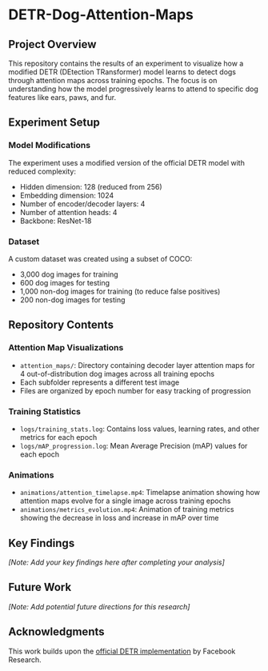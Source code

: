 # DETR-Dog-Attention-Maps

## Project Overview
This repository contains the results of an experiment to visualize how a modified DETR (DEtection TRansformer) model learns to detect dogs through attention maps across training epochs. The focus is on understanding how the model progressively learns to attend to specific dog features like ears, paws, and fur.

## Experiment Setup

### Model Modifications
The experiment uses a modified version of the official DETR model with reduced complexity:
- Hidden dimension: 128 (reduced from 256)
- Embedding dimension: 1024
- Number of encoder/decoder layers: 4
- Number of attention heads: 4
- Backbone: ResNet-18

### Dataset
A custom dataset was created using a subset of COCO:
- 3,000 dog images for training
- 600 dog images for testing
- 1,000 non-dog images for training (to reduce false positives)
- 200 non-dog images for testing

## Repository Contents

### Attention Map Visualizations
- `attention_maps/`: Directory containing decoder layer attention maps for 4 out-of-distribution dog images across all training epochs
- Each subfolder represents a different test image
- Files are organized by epoch number for easy tracking of progression

### Training Statistics
- `logs/training_stats.log`: Contains loss values, learning rates, and other metrics for each epoch
- `logs/mAP_progression.log`: Mean Average Precision (mAP) values for each epoch

### Animations
- `animations/attention_timelapse.mp4`: Timelapse animation showing how attention maps evolve for a single image across training epochs
- `animations/metrics_evolution.mp4`: Animation of training metrics showing the decrease in loss and increase in mAP over time

## Key Findings
*[Note: Add your key findings here after completing your analysis]*

## Future Work
*[Note: Add potential future directions for this research]*

## Acknowledgments
This work builds upon the [official DETR implementation](https://github.com/facebookresearch/detr) by Facebook Research.
